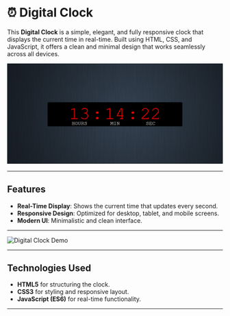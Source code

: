 # ⏰ Digital Clock

This **Digital Clock** is a simple, elegant, and fully responsive clock that displays the current time in real-time. Built using HTML, CSS, and JavaScript, it offers a clean and minimal design that works seamlessly across all devices.

![Digital Clock Screenshot](Screenshot_2024_11_29-5.png)

---

## Features

- **Real-Time Display**: Shows the current time that updates every second.
- **Responsive Design**: Optimized for desktop, tablet, and mobile screens.
- **Modern UI**: Minimalistic and clean interface.

---
  
![Digital Clock Demo](https://static.bodet-time.com/images/stories/EN/products-pages/style/style7/style7-multiple-display.gif)

---

## Technologies Used

- **HTML5** for structuring the clock.
- **CSS3** for styling and responsive layout.
- **JavaScript (ES6)** for real-time functionality.

---
